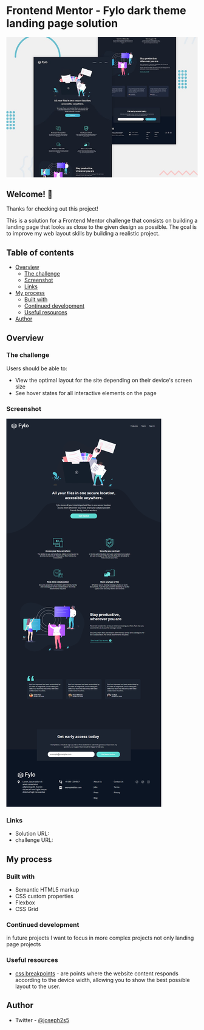 # Frontend Mentor - Fylo dark theme landing page solution

![Design preview for the Fylo dark theme landing page challenge](./images/desktop-preview.jpg)

## Welcome! 👋

Thanks for checking out this project!

This is a solution for a Frontend Mentor challenge that consists on building a landing page that looks as close to the given design as possible. The goal is to improve my web layout skills by building a realistic project.

## Table of contents

- [Overview](#overview)
  - [The challenge](#the-challenge)
  - [Screenshot](#screenshot)
  - [Links](#links)
- [My process](#my-process)
  - [Built with](#built-with)
  - [Continued development](#continued-development)
  - [Useful resources](#useful-resources)
- [Author](#author)

## Overview

### The challenge

Users should be able to:

- View the optimal layout for the site depending on their device's screen size
- See hover states for all interactive elements on the page

### Screenshot

![Screenshot](./images/screenshot.jpg)

### Links

- Solution URL: [](https://github.com/YousefAldabbas/fylo-dark-theme-landing-page-master)
- challenge URL: [](https://www.frontendmentor.io/challenges/fylo-dark-theme-landing-page-5ca5f2d21e82137ec91a50fd)

## My process

### Built with

- Semantic HTML5 markup
- CSS custom properties
- Flexbox
- CSS Grid

### Continued development

in future projects I want to focus in more complex projects not only landing page projects
### Useful resources

- [css breakpoints](https://getbootstrap.com/docs/5.0/layout/breakpoints/) - are points where the website content responds according to the device width, allowing you to show the best possible layout to the user.

## Author
- Twitter - [@joseph2s5](https://www.twitter.com/joseph2s5)

